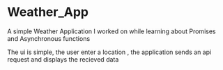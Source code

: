 # Weather_App

A simple Weather Application I worked on while learning about Promises and Asynchronous functions 

The ui is simple, the user enter a location , the application sends an api request and displays the recieved data
